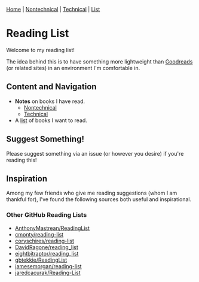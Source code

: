 [Home](https://github.com/bamos/reading-list/blob/master/README.md) | 
[Nontechnical](http://github.com/bamos/reading-list/blob/master/notes-nontechnical.md) | 
[Technical](http://github.com/bamos/reading-list/blob/master/notes-technical.md) | 
[List](http://github.com/bamos/reading-list/blob/master/to-read.md)

# Reading List

Welcome to my reading list!

The idea behind this is to have something more lightweight than
[Goodreads](http://www.goodreads.com/) (or related sites)
in an environment I'm comfortable in.

## Content and Navigation

+ __Notes__ on books I have read.
  + [Nontechnical](
      http://github.com/bamos/reading-list/blob/master/notes-nontechnical.md)
  + [Technical](
      http://github.com/bamos/reading-list/blob/master/notes-technical.md)
+ A [list](http://github.com/bamos/reading-list/blob/master/to-read.md)
  of books I want to read.

## Suggest Something!

Please suggest something via an issue (or however you desire) if you're
reading this!

## Inspiration

Among my few friends who give me reading suggestions (whom I am thankful
for), I've found the following sources both useful and inspirational.

### Other GitHub Reading Lists
+ [AnthonyMastrean/ReadingList](http://github.com/AnthonyMastrean/ReadingList)
+ [cmonty/reading-list](http://github.com/cmonty/reading-list)
+ [coryschires/reading-list](http://github.com/coryschires/reading-list)
+ [DavidRagone/reading\_list](http://github.com/DavidRagone/reading_list)
+ [eightbitraptor/reading\_list](http://github.com/eightbitraptor/reading_list)
+ [gbtekkie/ReadingList](http://github.com/gbtekkie/ReadingList)
+ [jamesemorgan/reading-list](http://github.com/jamesemorgan/reading-list)
+ [jaredcacurak/Reading-List](http://github.com/jaredcacurak/Reading-List)
